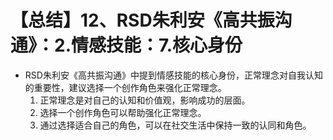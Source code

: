 # 【总结】12、RSD朱利安《高共振沟通》：2.情感技能：7.核心身份

-   RSD朱利安《高共振沟通》中提到情感技能的核心身份，正常理念对自我认知的重要性，建议选择一个创作角色来强化正常理念。
    1.  正常理念是对自己的认知和价值观，影响成功的层面。
    2.  选择一个创作角色可以帮助强化正常理念。
    3.  通过选择适合自己的角色，可以在社交生活中保持一致的认同和角色。